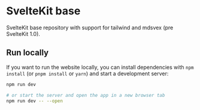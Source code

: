 # SvelteKit base

SvelteKit base repository with support for tailwind and mdsvex (pre SvelteKit 1.0).

## Run locally

If you want to run the website locally, you can install dependencies with `npm install` (or `pnpm install` or `yarn`) and start a development server:

```bash
npm run dev

# or start the server and open the app in a new browser tab
npm run dev -- --open
```
